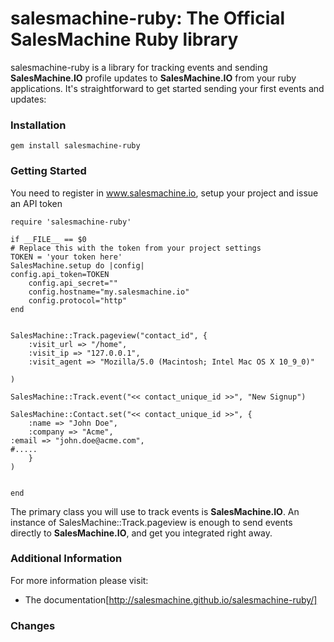 salesmachine-ruby: The Official SalesMachine Ruby library
====================================================================
salesmachine-ruby is a library for tracking events and sending **SalesMachine.IO** profile updates to **SalesMachine.IO** from your ruby applications. It's straightforward to get started sending your first events and updates:


### Installation

    gem install salesmachine-ruby

### Getting Started

You need to register in www.salesmachine.io, setup your project and issue an API token


    require 'salesmachine-ruby'

    if __FILE__ == $0
  	# Replace this with the token from your project settings
  	TOKEN = 'your token here'
    SalesMachine.setup do |config|
	config.api_token=TOKEN
    	config.api_secret=""
    	config.hostname="my.salesmachine.io"
    	config.protocol="http"
    end 


    SalesMachine::Track.pageview("contact_id", {
    	:visit_url => "/home", 
    	:visit_ip => "127.0.0.1", 
    	:visit_agent => "Mozilla/5.0 (Macintosh; Intel Mac OS X 10_9_0)"

    )

    SalesMachine::Track.event("<< contact_unique_id >>", "New Signup")
    
    SalesMachine::Contact.set("<< contact_unique_id >>", {
    	:name => "John Doe", 
    	:company => "Acme", 
   	:email => "john.doe@acme.com",
	#.....
    	}
    )


    end


The primary class you will use to track events is **SalesMachine.IO**. An instance of
SalesMachine::Track.pageview is enough to send events directly to **SalesMachine.IO**, and get you integrated
right away.

### Additional Information

For more information please visit:

* The documentation[http://salesmachine.github.io/salesmachine-ruby/]

### Changes




